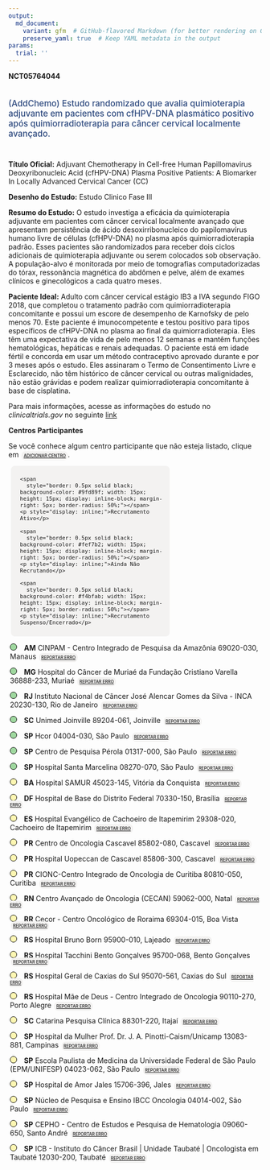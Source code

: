 ```yaml
---
output: 
  md_document:
    variant: gfm  # GitHub-flavored Markdown (for better rendering on GitHub)
    preserve_yaml: true  # Keep YAML metadata in the output
params:
  trial: ''
---
```


<script async src="https://scripts.simpleanalyticscdn.com/latest.js"></script>

**NCT05764044**

<div style="padding: 5px 5px 5px 0px; font-size: 1.20em; font-weight: 500; color: #2E4A7F; text-align: left; margin-bottom: 20px">

(AddChemo) Estudo randomizado que avalia quimioterapia adjuvante em
pacientes com cfHPV-DNA plasmático positivo após quimiorradioterapia
para câncer cervical localmente avançado.

</div>

**Título Oficial:** Adjuvant Chemotherapy in Cell-free Human
Papillomavirus Deoxyribonucleic Acid (cfHPV-DNA) Plasma Positive
Patients: A Biomarker In Locally Advanced Cervical Cancer (CC)

**Desenho do Estudo:** Estudo Clinico Fase III

**Resumo do Estudo:** O estudo investiga a eficácia da quimioterapia
adjuvante em pacientes com câncer cervical localmente avançado que
apresentam persistência de ácido desoxirribonucleico do papilomavírus
humano livre de células (cfHPV-DNA) no plasma após quimiorradioterapia
padrão. Esses pacientes são randomizados para receber dois ciclos
adicionais de quimioterapia adjuvante ou serem colocados sob observação.
A população-alvo é monitorada por meio de tomografias computadorizadas
do tórax, ressonância magnética do abdômen e pelve, além de exames
clínicos e ginecológicos a cada quatro meses.

**Paciente Ideal:** Adulto com câncer cervical estágio IB3 a IVA segundo
FIGO 2018, que completou o tratamento padrão com quimiorradioterapia
concomitante e possui um escore de desempenho de Karnofsky de pelo menos
70. Este paciente é imunocompetente e testou positivo para tipos
específicos de cfHPV-DNA no plasma ao final da quimiorradioterapia. Eles
têm uma expectativa de vida de pelo menos 12 semanas e mantêm funções
hematológicas, hepáticas e renais adequadas. O paciente está em idade
fértil e concorda em usar um método contraceptivo aprovado durante e por
3 meses após o estudo. Eles assinaram o Termo de Consentimento Livre e
Esclarecido, não têm histórico de câncer cervical ou outras
malignidades, não estão grávidas e podem realizar quimiorradioterapia
concomitante à base de cisplatina.

Para mais informações, acesse as informações do estudo no
*clinicaltrials.gov* no seguinte
[link](https://clinicaltrials.gov/ct2/show/NCT05764044)

**Centros Participantes**

Se você conhece algum centro participante que não esteja listado, clique
em
<span style="color: #2E4A7F; margin-left: 2px; padding: 4px; background-color: #f3f2f1; border-radius: 8px; font-weight: 500; font-size: 0.6em"><a
href="https://flazar.shinyapps.io/formsapp?study_nct_id=NCT05764044&amp;location_id=N%2FA&amp;location_full_name=N%2FA&amp;form_type=Adicionar%20Centro"
target="_blank">ADICIONAR CENTRO</a></span>.

<div style="margin-bottom: 8px; margin-left: 5px; padding: 8px; max-width: 300px; background-color: #f3f2f1; border-radius: 8px; font-size: 0.9em">

<div style="margin-left: 10px;">

    <span 
      style="border: 0.5px solid black; background-color: #9fd89f; width: 15px; height: 15px; display: inline-block; margin-right: 5px; border-radius: 50%;"></span>
    <p style="display: inline;">Recrutamento Ativo</p>

</div>

<div style="margin-left: 10px;">

    <span 
      style="border: 0.5px solid black; background-color: #fef7b2; width: 15px; height: 15px; display: inline-block; margin-right: 5px; border-radius: 50%;"></span>
    <p style="display: inline;">Ainda Não Recrutando</p>

</div>

<div style="margin-left: 10px;">

    <span 
      style="border: 0.5px solid black; background-color: #f4bfab; width: 15px; height: 15px; display: inline-block; margin-right: 5px; border-radius: 50%;"></span>
    <p style="display: inline;">Recrutamento Suspenso/Encerrado</p>

</div>

</div>

<div style="margin: 3px;">

<span style="border: 0.5px solid black; display: inline-block; width: 12px; height: 12px; border-radius: 50%; margin-right: 10px; padding-bottom: 0px; background-color: #9fd89f;"></span>
<b>AM</b> CINPAM - Centro Integrado de Pesquisa da Amazônia 69020-030,
Manaus
<span style="color: #2E4A7F; margin-left: 2px; padding: 4px; background-color: #f3f2f1; border-radius: 8px; font-weight: 500; font-size: 0.6em"><a
href="https://flazar.shinyapps.io/formsapp?study_nct_id=NCT05764044&amp;location_id=CENTROINTEGRADODEPESQUISADAAMAZONIACINPAMMANAUSAM69020030BRAZIL&amp;location_full_name=CINPAM%20-%20Centro%20Integrado%20de%20Pesquisa%20da%20Amaz%C3%B4nia%2C%2069020-030%2C%20Manaus&amp;form_type=Reportar%20Erro"
target="_blank">REPORTAR ERRO</a></span>

</div>

<div style="margin: 3px;">

<span style="border: 0.5px solid black; display: inline-block; width: 12px; height: 12px; border-radius: 50%; margin-right: 10px; padding-bottom: 0px; background-color: #9fd89f;"></span>
<b>MG</b> Hospital do Câncer de Muriaé da Fundação Cristiano Varella
36888-233, Muriaé
<span style="color: #2E4A7F; margin-left: 2px; padding: 4px; background-color: #f3f2f1; border-radius: 8px; font-weight: 500; font-size: 0.6em"><a
href="https://flazar.shinyapps.io/formsapp?study_nct_id=NCT05764044&amp;location_id=HOSPITALDOCANCERDEMURIAEMURIAEMG36888233BRAZIL&amp;location_full_name=Hospital%20do%20C%C3%A2ncer%20de%20Muria%C3%A9%20da%20Funda%C3%A7%C3%A3o%20Cristiano%20Varella%2C%2036888-233%2C%20Muria%C3%A9&amp;form_type=Reportar%20Erro"
target="_blank">REPORTAR ERRO</a></span>

</div>

<div style="margin: 3px;">

<span style="border: 0.5px solid black; display: inline-block; width: 12px; height: 12px; border-radius: 50%; margin-right: 10px; padding-bottom: 0px; background-color: #9fd89f;"></span>
<b>RJ</b> Instituto Nacional de Câncer José Alencar Gomes da Silva -
INCA 20230-130, Rio de Janeiro
<span style="color: #2E4A7F; margin-left: 2px; padding: 4px; background-color: #f3f2f1; border-radius: 8px; font-weight: 500; font-size: 0.6em"><a
href="https://flazar.shinyapps.io/formsapp?study_nct_id=NCT05764044&amp;location_id=INSTITUTONACIONALDOCANCERINCARIODEJANEIRORJ20220410BRAZIL&amp;location_full_name=Instituto%20Nacional%20de%20C%C3%A2ncer%20Jos%C3%A9%20Alencar%20Gomes%20da%20Silva%20-%20INCA%2C%2020230-130%2C%20Rio%20de%20Janeiro&amp;form_type=Reportar%20Erro"
target="_blank">REPORTAR ERRO</a></span>

</div>

<div style="margin: 3px;">

<span style="border: 0.5px solid black; display: inline-block; width: 12px; height: 12px; border-radius: 50%; margin-right: 10px; padding-bottom: 0px; background-color: #9fd89f;"></span>
<b>SC</b> Unimed Joinville 89204-061, Joinville
<span style="color: #2E4A7F; margin-left: 2px; padding: 4px; background-color: #f3f2f1; border-radius: 8px; font-weight: 500; font-size: 0.6em"><a
href="https://flazar.shinyapps.io/formsapp?study_nct_id=NCT05764044&amp;location_id=HOSPITALUNIMEDJOINVILLESC89204061BRAZIL&amp;location_full_name=Unimed%20Joinville%2C%2089204-061%2C%20Joinville&amp;form_type=Reportar%20Erro"
target="_blank">REPORTAR ERRO</a></span>

</div>

<div style="margin: 3px;">

<span style="border: 0.5px solid black; display: inline-block; width: 12px; height: 12px; border-radius: 50%; margin-right: 10px; padding-bottom: 0px; background-color: #9fd89f;"></span>
<b>SP</b> Hcor 04004-030, São Paulo
<span style="color: #2E4A7F; margin-left: 2px; padding: 4px; background-color: #f3f2f1; border-radius: 8px; font-weight: 500; font-size: 0.6em"><a
href="https://flazar.shinyapps.io/formsapp?study_nct_id=NCT05764044&amp;location_id=HOSPITALDOCORACAORESEARCHINSTITUTESAOPAULOSP04005000BRAZIL&amp;location_full_name=Hcor%2C%2004004-030%2C%20S%C3%A3o%20Paulo&amp;form_type=Reportar%20Erro"
target="_blank">REPORTAR ERRO</a></span>

</div>

<div style="margin: 3px;">

<span style="border: 0.5px solid black; display: inline-block; width: 12px; height: 12px; border-radius: 50%; margin-right: 10px; padding-bottom: 0px; background-color: #9fd89f;"></span>
<b>SP</b> Centro de Pesquisa Pérola 01317-000, São Paulo
<span style="color: #2E4A7F; margin-left: 2px; padding: 4px; background-color: #f3f2f1; border-radius: 8px; font-weight: 500; font-size: 0.6em"><a
href="https://flazar.shinyapps.io/formsapp?study_nct_id=NCT05764044&amp;location_id=HOSPITALDAMULHERSECONCISAOPAULOSP01206001BRAZIL&amp;location_full_name=Centro%20de%20Pesquisa%20P%C3%A9rola%2C%2001317-000%2C%20S%C3%A3o%20Paulo&amp;form_type=Reportar%20Erro"
target="_blank">REPORTAR ERRO</a></span>

</div>

<div style="margin: 3px;">

<span style="border: 0.5px solid black; display: inline-block; width: 12px; height: 12px; border-radius: 50%; margin-right: 10px; padding-bottom: 0px; background-color: #9fd89f;"></span>
<b>SP</b> Hospital Santa Marcelina 08270-070, São Paulo
<span style="color: #2E4A7F; margin-left: 2px; padding: 4px; background-color: #f3f2f1; border-radius: 8px; font-weight: 500; font-size: 0.6em"><a
href="https://flazar.shinyapps.io/formsapp?study_nct_id=NCT05764044&amp;location_id=HOSPITALSANTAMARCELINASAOPAULOSP08270120BRAZIL&amp;location_full_name=Hospital%20Santa%20Marcelina%2C%2008270-070%2C%20S%C3%A3o%20Paulo&amp;form_type=Reportar%20Erro"
target="_blank">REPORTAR ERRO</a></span>

</div>

<div style="margin: 3px;">

<span style="border: 0.5px solid black; display: inline-block; width: 12px; height: 12px; border-radius: 50%; margin-right: 10px; padding-bottom: 0px; background-color: #fef7b2;"></span>
<b>BA</b> Hospital SAMUR 45023-145, Vitória da Conquista
<span style="color: #2E4A7F; margin-left: 2px; padding: 4px; background-color: #f3f2f1; border-radius: 8px; font-weight: 500; font-size: 0.6em"><a
href="https://flazar.shinyapps.io/formsapp?study_nct_id=NCT05764044&amp;location_id=HOSPITALSAMURVITORIADACONQUISTABA45023145BRAZIL&amp;location_full_name=Hospital%20SAMUR%2C%2045023-145%2C%20Vit%C3%B3ria%20da%20Conquista&amp;form_type=Reportar%20Erro"
target="_blank">REPORTAR ERRO</a></span>

</div>

<div style="margin: 3px;">

<span style="border: 0.5px solid black; display: inline-block; width: 12px; height: 12px; border-radius: 50%; margin-right: 10px; padding-bottom: 0px; background-color: #fef7b2;"></span>
<b>DF</b> Hospital de Base do Distrito Federal 70330-150, Brasília
<span style="color: #2E4A7F; margin-left: 2px; padding: 4px; background-color: #f3f2f1; border-radius: 8px; font-weight: 500; font-size: 0.6em"><a
href="https://flazar.shinyapps.io/formsapp?study_nct_id=NCT05764044&amp;location_id=HOSPITALDEBASEDODISTRITOFEDERALBRASILIADF70335900BRAZIL&amp;location_full_name=Hospital%20de%20Base%20do%20Distrito%20Federal%2C%2070330-150%2C%20Bras%C3%ADlia&amp;form_type=Reportar%20Erro"
target="_blank">REPORTAR ERRO</a></span>

</div>

<div style="margin: 3px;">

<span style="border: 0.5px solid black; display: inline-block; width: 12px; height: 12px; border-radius: 50%; margin-right: 10px; padding-bottom: 0px; background-color: #fef7b2;"></span>
<b>ES</b> Hospital Evangélico de Cachoeiro de Itapemirim 29308-020,
Cachoeiro de Itapemirim
<span style="color: #2E4A7F; margin-left: 2px; padding: 4px; background-color: #f3f2f1; border-radius: 8px; font-weight: 500; font-size: 0.6em"><a
href="https://flazar.shinyapps.io/formsapp?study_nct_id=NCT05764044&amp;location_id=HOSPITALEVANGELICODECACHOEIRODEITAPEMIRIMCACHOEIRODEITAPEMIRIMES29308065BRAZIL&amp;location_full_name=Hospital%20Evang%C3%A9lico%20de%20Cachoeiro%20de%20Itapemirim%2C%2029308-020%2C%20Cachoeiro%20de%20Itapemirim&amp;form_type=Reportar%20Erro"
target="_blank">REPORTAR ERRO</a></span>

</div>

<div style="margin: 3px;">

<span style="border: 0.5px solid black; display: inline-block; width: 12px; height: 12px; border-radius: 50%; margin-right: 10px; padding-bottom: 0px; background-color: #fef7b2;"></span>
<b>PR</b> Centro de Oncologia Cascavel 85802-080, Cascavel
<span style="color: #2E4A7F; margin-left: 2px; padding: 4px; background-color: #f3f2f1; border-radius: 8px; font-weight: 500; font-size: 0.6em"><a
href="https://flazar.shinyapps.io/formsapp?study_nct_id=NCT05764044&amp;location_id=CENTRODEONCOLOGIADECASCAVELCEONCCASCAVELPR85803760BRAZIL&amp;location_full_name=Centro%20de%20Oncologia%20Cascavel%2C%2085802-080%2C%20Cascavel&amp;form_type=Reportar%20Erro"
target="_blank">REPORTAR ERRO</a></span>

</div>

<div style="margin: 3px;">

<span style="border: 0.5px solid black; display: inline-block; width: 12px; height: 12px; border-radius: 50%; margin-right: 10px; padding-bottom: 0px; background-color: #fef7b2;"></span>
<b>PR</b> Hospital Uopeccan de Cascavel 85806-300, Cascavel
<span style="color: #2E4A7F; margin-left: 2px; padding: 4px; background-color: #f3f2f1; border-radius: 8px; font-weight: 500; font-size: 0.6em"><a
href="https://flazar.shinyapps.io/formsapp?study_nct_id=NCT05764044&amp;location_id=UNIAOOESTEPARANAENSEDEESTUDOSECOMBATEAOCANCERUOPECCANCASCAVELPR85810031BRAZIL&amp;location_full_name=Hospital%20Uopeccan%20de%20Cascavel%2C%2085806-300%2C%20Cascavel&amp;form_type=Reportar%20Erro"
target="_blank">REPORTAR ERRO</a></span>

</div>

<div style="margin: 3px;">

<span style="border: 0.5px solid black; display: inline-block; width: 12px; height: 12px; border-radius: 50%; margin-right: 10px; padding-bottom: 0px; background-color: #fef7b2;"></span>
<b>PR</b> CIONC-Centro Integrado de Oncologia de Curitiba 80810-050,
Curitiba
<span style="color: #2E4A7F; margin-left: 2px; padding: 4px; background-color: #f3f2f1; border-radius: 8px; font-weight: 500; font-size: 0.6em"><a
href="https://flazar.shinyapps.io/formsapp?study_nct_id=NCT05764044&amp;location_id=CENTROINTEGRADODEONCOLOGIADECURITIBACIONCCURITIBAPR80810050BRAZIL&amp;location_full_name=CIONC-Centro%20Integrado%20de%20Oncologia%20de%20Curitiba%2C%2080810-050%2C%20Curitiba&amp;form_type=Reportar%20Erro"
target="_blank">REPORTAR ERRO</a></span>

</div>

<div style="margin: 3px;">

<span style="border: 0.5px solid black; display: inline-block; width: 12px; height: 12px; border-radius: 50%; margin-right: 10px; padding-bottom: 0px; background-color: #fef7b2;"></span>
<b>RN</b> Centro Avançado de Oncologia (CECAN) 59062-000, Natal
<span style="color: #2E4A7F; margin-left: 2px; padding: 4px; background-color: #f3f2f1; border-radius: 8px; font-weight: 500; font-size: 0.6em"><a
href="https://flazar.shinyapps.io/formsapp?study_nct_id=NCT05764044&amp;location_id=LIGANORTERIOGRANDENSECONTRAOCANCERNATALRN59062000BRAZIL&amp;location_full_name=Centro%20Avan%C3%A7ado%20de%20Oncologia%20%28CECAN%29%2C%2059062-000%2C%20Natal&amp;form_type=Reportar%20Erro"
target="_blank">REPORTAR ERRO</a></span>

</div>

<div style="margin: 3px;">

<span style="border: 0.5px solid black; display: inline-block; width: 12px; height: 12px; border-radius: 50%; margin-right: 10px; padding-bottom: 0px; background-color: #fef7b2;"></span>
<b>RR</b> Cecor - Centro Oncológico de Roraima 69304-015, Boa Vista
<span style="color: #2E4A7F; margin-left: 2px; padding: 4px; background-color: #f3f2f1; border-radius: 8px; font-weight: 500; font-size: 0.6em"><a
href="https://flazar.shinyapps.io/formsapp?study_nct_id=NCT05764044&amp;location_id=CENTROONCOLOGICODERORAIMACECORBOAVISTARR69304015BRAZIL&amp;location_full_name=Cecor%20-%20Centro%20Oncol%C3%B3gico%20de%20Roraima%2C%2069304-015%2C%20Boa%20Vista&amp;form_type=Reportar%20Erro"
target="_blank">REPORTAR ERRO</a></span>

</div>

<div style="margin: 3px;">

<span style="border: 0.5px solid black; display: inline-block; width: 12px; height: 12px; border-radius: 50%; margin-right: 10px; padding-bottom: 0px; background-color: #fef7b2;"></span>
<b>RS</b> Hospital Bruno Born 95900-010, Lajeado
<span style="color: #2E4A7F; margin-left: 2px; padding: 4px; background-color: #f3f2f1; border-radius: 8px; font-weight: 500; font-size: 0.6em"><a
href="https://flazar.shinyapps.io/formsapp?study_nct_id=NCT05764044&amp;location_id=HOSPITALBRUNOBORNLAJEADORS95900010BRAZIL&amp;location_full_name=Hospital%20Bruno%20Born%2C%2095900-010%2C%20Lajeado&amp;form_type=Reportar%20Erro"
target="_blank">REPORTAR ERRO</a></span>

</div>

<div style="margin: 3px;">

<span style="border: 0.5px solid black; display: inline-block; width: 12px; height: 12px; border-radius: 50%; margin-right: 10px; padding-bottom: 0px; background-color: #fef7b2;"></span>
<b>RS</b> Hospital Tacchini Bento Gonçalves 95700-068, Bento Gonçalves
<span style="color: #2E4A7F; margin-left: 2px; padding: 4px; background-color: #f3f2f1; border-radius: 8px; font-weight: 500; font-size: 0.6em"><a
href="https://flazar.shinyapps.io/formsapp?study_nct_id=NCT05764044&amp;location_id=HOSPITALTACCHINIBENTOGONCALVESRS95700084BRAZIL&amp;location_full_name=Hospital%20Tacchini%20Bento%20Gon%C3%A7alves%2C%2095700-068%2C%20Bento%20Gon%C3%A7alves&amp;form_type=Reportar%20Erro"
target="_blank">REPORTAR ERRO</a></span>

</div>

<div style="margin: 3px;">

<span style="border: 0.5px solid black; display: inline-block; width: 12px; height: 12px; border-radius: 50%; margin-right: 10px; padding-bottom: 0px; background-color: #fef7b2;"></span>
<b>RS</b> Hospital Geral de Caxias do Sul 95070-561, Caxias do Sul
<span style="color: #2E4A7F; margin-left: 2px; padding: 4px; background-color: #f3f2f1; border-radius: 8px; font-weight: 500; font-size: 0.6em"><a
href="https://flazar.shinyapps.io/formsapp?study_nct_id=NCT05764044&amp;location_id=HOSPITALGERALDECAXIASDOSULCAXIASDOSULRS95070561BRAZIL&amp;location_full_name=Hospital%20Geral%20de%20Caxias%20do%20Sul%2C%2095070-561%2C%20Caxias%20do%20Sul&amp;form_type=Reportar%20Erro"
target="_blank">REPORTAR ERRO</a></span>

</div>

<div style="margin: 3px;">

<span style="border: 0.5px solid black; display: inline-block; width: 12px; height: 12px; border-radius: 50%; margin-right: 10px; padding-bottom: 0px; background-color: #fef7b2;"></span>
<b>RS</b> Hospital Mãe de Deus - Centro Integrado de Oncologia
90110-270, Porto Alegre
<span style="color: #2E4A7F; margin-left: 2px; padding: 4px; background-color: #f3f2f1; border-radius: 8px; font-weight: 500; font-size: 0.6em"><a
href="https://flazar.shinyapps.io/formsapp?study_nct_id=NCT05764044&amp;location_id=CENTROGAUCHOINTEGRADOHOSPITALMAEDEDEUSPORTOALEGRERS90850170BRAZIL&amp;location_full_name=Hospital%20M%C3%A3e%20de%20Deus%20-%20Centro%20Integrado%20de%20Oncologia%2C%2090110-270%2C%20Porto%20Alegre&amp;form_type=Reportar%20Erro"
target="_blank">REPORTAR ERRO</a></span>

</div>

<div style="margin: 3px;">

<span style="border: 0.5px solid black; display: inline-block; width: 12px; height: 12px; border-radius: 50%; margin-right: 10px; padding-bottom: 0px; background-color: #fef7b2;"></span>
<b>SC</b> Catarina Pesquisa Clínica 88301-220, Itajaí
<span style="color: #2E4A7F; margin-left: 2px; padding: 4px; background-color: #f3f2f1; border-radius: 8px; font-weight: 500; font-size: 0.6em"><a
href="https://flazar.shinyapps.io/formsapp?study_nct_id=NCT05764044&amp;location_id=CATARINAPESQUISACLINICAITAJAISC88301220BRAZIL&amp;location_full_name=Catarina%20Pesquisa%20Cl%C3%ADnica%2C%2088301-220%2C%20Itaja%C3%AD&amp;form_type=Reportar%20Erro"
target="_blank">REPORTAR ERRO</a></span>

</div>

<div style="margin: 3px;">

<span style="border: 0.5px solid black; display: inline-block; width: 12px; height: 12px; border-radius: 50%; margin-right: 10px; padding-bottom: 0px; background-color: #fef7b2;"></span>
<b>SP</b> Hospital da Mulher Prof. Dr. J. A. Pinotti-Caism/Unicamp
13083-881, Campinas
<span style="color: #2E4A7F; margin-left: 2px; padding: 4px; background-color: #f3f2f1; border-radius: 8px; font-weight: 500; font-size: 0.6em"><a
href="https://flazar.shinyapps.io/formsapp?study_nct_id=NCT05764044&amp;location_id=CENTRODEATENCAOINTEGRALASAUDEDAMULHERCAISMCAMPINASSP13083881BRAZIL&amp;location_full_name=Hospital%20da%20Mulher%20Prof.%20Dr.%20J.%20A.%20Pinotti-Caism%2FUnicamp%2C%2013083-881%2C%20Campinas&amp;form_type=Reportar%20Erro"
target="_blank">REPORTAR ERRO</a></span>

</div>

<div style="margin: 3px;">

<span style="border: 0.5px solid black; display: inline-block; width: 12px; height: 12px; border-radius: 50%; margin-right: 10px; padding-bottom: 0px; background-color: #fef7b2;"></span>
<b>SP</b> Escola Paulista de Medicina da Universidade Federal de São
Paulo (EPM/UNIFESP) 04023-062, São Paulo
<span style="color: #2E4A7F; margin-left: 2px; padding: 4px; background-color: #f3f2f1; border-radius: 8px; font-weight: 500; font-size: 0.6em"><a
href="https://flazar.shinyapps.io/formsapp?study_nct_id=NCT05764044&amp;location_id=HOSPITALSAOPAULOUNIFESPSAOPAULOSP04024002BRAZIL&amp;location_full_name=Escola%20Paulista%20de%20Medicina%20da%20Universidade%20Federal%20de%20S%C3%A3o%20Paulo%20%28EPM%2FUNIFESP%29%2C%2004023-062%2C%20S%C3%A3o%20Paulo&amp;form_type=Reportar%20Erro"
target="_blank">REPORTAR ERRO</a></span>

</div>

<div style="margin: 3px;">

<span style="border: 0.5px solid black; display: inline-block; width: 12px; height: 12px; border-radius: 50%; margin-right: 10px; padding-bottom: 0px; background-color: #fef7b2;"></span>
<b>SP</b> Hospital de Amor Jales 15706-396, Jales
<span style="color: #2E4A7F; margin-left: 2px; padding: 4px; background-color: #f3f2f1; border-radius: 8px; font-weight: 500; font-size: 0.6em"><a
href="https://flazar.shinyapps.io/formsapp?study_nct_id=NCT05764044&amp;location_id=HOSPITALDOAMORJALESSP15706396BRAZIL&amp;location_full_name=Hospital%20de%20Amor%20Jales%2C%2015706-396%2C%20Jales&amp;form_type=Reportar%20Erro"
target="_blank">REPORTAR ERRO</a></span>

</div>

<div style="margin: 3px;">

<span style="border: 0.5px solid black; display: inline-block; width: 12px; height: 12px; border-radius: 50%; margin-right: 10px; padding-bottom: 0px; background-color: #fef7b2;"></span>
<b>SP</b> Núcleo de Pesquisa e Ensino IBCC Oncologia 04014-002, São
Paulo
<span style="color: #2E4A7F; margin-left: 2px; padding: 4px; background-color: #f3f2f1; border-radius: 8px; font-weight: 500; font-size: 0.6em"><a
href="https://flazar.shinyapps.io/formsapp?study_nct_id=NCT05764044&amp;location_id=INSTITUTOBRASILEIRODECOMBATEAOCANCERIBCCSAOCAMILOSAOPAULOSP04015070BRAZIL&amp;location_full_name=N%C3%BAcleo%20de%20Pesquisa%20e%20Ensino%20IBCC%20Oncologia%2C%2004014-002%2C%20S%C3%A3o%20Paulo&amp;form_type=Reportar%20Erro"
target="_blank">REPORTAR ERRO</a></span>

</div>

<div style="margin: 3px;">

<span style="border: 0.5px solid black; display: inline-block; width: 12px; height: 12px; border-radius: 50%; margin-right: 10px; padding-bottom: 0px; background-color: #fef7b2;"></span>
<b>SP</b> CEPHO - Centro de Estudos e Pesquisa de Hematologia 09060-650,
Santo André
<span style="color: #2E4A7F; margin-left: 2px; padding: 4px; background-color: #f3f2f1; border-radius: 8px; font-weight: 500; font-size: 0.6em"><a
href="https://flazar.shinyapps.io/formsapp?study_nct_id=NCT05764044&amp;location_id=CENTRODEESTUDOSEPESQUISADEHEMATOLOGIACEPHOSAOPAULOSP09060650BRAZIL&amp;location_full_name=CEPHO%20-%20Centro%20de%20Estudos%20e%20Pesquisa%20de%20Hematologia%2C%2009060-650%2C%20Santo%20Andr%C3%A9&amp;form_type=Reportar%20Erro"
target="_blank">REPORTAR ERRO</a></span>

</div>

<div style="margin: 3px;">

<span style="border: 0.5px solid black; display: inline-block; width: 12px; height: 12px; border-radius: 50%; margin-right: 10px; padding-bottom: 0px; background-color: #fef7b2;"></span>
<b>SP</b> ICB - Instituto do Câncer Brasil \| Unidade Taubaté \|
Oncologista em Taubaté 12030-200, Taubaté
<span style="color: #2E4A7F; margin-left: 2px; padding: 4px; background-color: #f3f2f1; border-radius: 8px; font-weight: 500; font-size: 0.6em"><a
href="https://flazar.shinyapps.io/formsapp?study_nct_id=NCT05764044&amp;location_id=INSTITUODECANCERBRASILICBTAUBATESP12030200BRAZIL&amp;location_full_name=ICB%20-%20Instituto%20do%20C%C3%A2ncer%20Brasil%20%7C%20Unidade%20Taubat%C3%A9%20%7C%20Oncologista%20em%20Taubat%C3%A9%2C%2012030-200%2C%20Taubat%C3%A9&amp;form_type=Reportar%20Erro"
target="_blank">REPORTAR ERRO</a></span>

</div>
